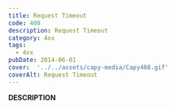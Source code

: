 ```yaml
---
title: Request Timeout
code: 408
description: Request Timeout
category: 4xx
tags:
  - 4xx
pubDate: 2014-06-01
cover:  '../../assets/capy-media/Capy408.gif'
coverAlt: Request Timeout
---
```


__DESCRIPTION__